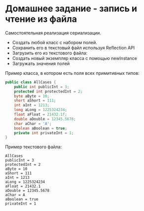 Домашнее задание - запись и чтение из файла
===========================================

Самостоятельная реализация сериализации.

* Создать любой класс с набором полей.
* Сохранить его в текстовый файл используя Reflection API
* Загрузить его из текстового файла:
 * Создать новый экземпляр класса с помощью newInstance
 * Загружать значения полей

Пример класса, в котором есть поля всех примитивных типов:
```java
public class AllCases {
    public int publicInt = 3;
    protected int protectedInt = 2;
    byte aByte = 10;
    short aShort = 111;
    int aInt = 1213;
    long aLong = 1225324234;
    float aFloat = 21432.1f;
    double aDouble = 12345.5678;
    char aChar = 'A';
    boolean aBoolean = true;
    private int privateInt = 1;
}
```

Пример текстового файла:
```
AllCases
publicInt = 3
protectedInt = 2
aByte = 10
aShort = 111
aInt = 1213
aLong = 1225324234
aFloat = 21432.1
aDouble = 12345.5678
aChar = A
aBoolean = true
privateInt = 1
```
  

